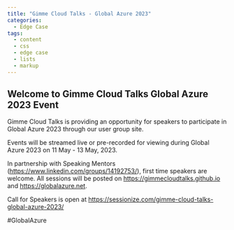 ```yaml
---
title: "Gimme Cloud Talks - Global Azure 2023"
categories:
  - Edge Case
tags:
  - content
  - css
  - edge case
  - lists
  - markup
---
```

<!-- Google tag (gtag.js) -->
<script async src="https://www.googletagmanager.com/gtag/js?id=G-VFFBW7ZJ04"></script>
<script>
  window.dataLayer = window.dataLayer || [];
  function gtag(){dataLayer.push(arguments);}
  gtag('js', new Date());

  gtag('config', 'G-VFFBW7ZJ04');
</script>

## Welcome to Gimme Cloud Talks Global Azure 2023 Event ##

Gimme Cloud Talks is providing an opportunity for speakers to participate in Global Azure 2023 through our user group site.  

Events will be streamed live or pre-recorded for viewing during Global Azure 2023 on 11 May - 13 May, 2023.  

In partnership with Speaking Mentors (<https://www.linkedin.com/groups/14192753/>), first time speakers are welcome. All sessions will be posted on <https://gimmecloudtalks.github.io> and <https://globalazure.net>.

Call for Speakers is open at <https://sessionize.com/gimme-cloud-talks-global-azure-2023/>

#GlobalAzure


<script type="text/javascript" src="https://sessionize.com/api/v2/99f6qao8/view/Sessions"></script>

<script type="text/javascript" src="https://sessionize.com/api/v2/99f6qao8/view/Speakers"></script>